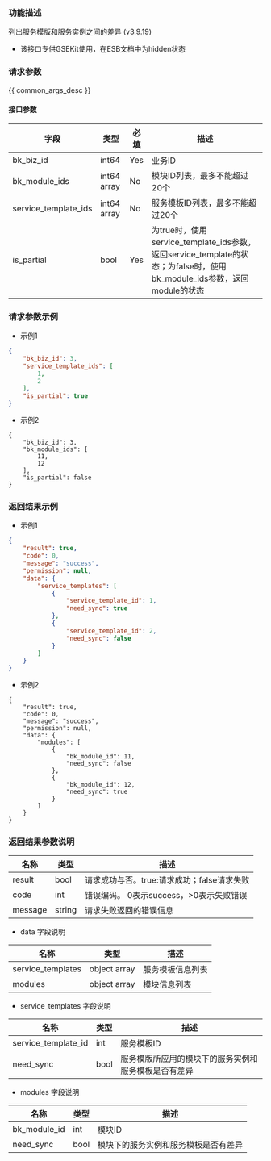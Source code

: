 ### 功能描述

列出服务模版和服务实例之间的差异 (v3.9.19)

- 该接口专供GSEKit使用，在ESB文档中为hidden状态

### 请求参数

{{ common_args_desc }}

#### 接口参数

|字段|类型|必填|描述|
|---|---|---|---|
| bk_biz_id  | int64       | Yes      | 业务ID |
|bk_module_ids|int64 array|No|模块ID列表，最多不能超过20个|
|service_template_ids|int64 array|No|服务模板ID列表，最多不能超过20个|
|is_partial|bool|Yes|为true时，使用service_template_ids参数，返回service_template的状态；为false时，使用bk_module_ids参数，返回module的状态|


### 请求参数示例

- 示例1
``` json
{
    "bk_biz_id": 3,
    "service_template_ids": [
        1,
        2
    ],
    "is_partial": true
}
```
- 示例2
```
{
    "bk_biz_id": 3,
    "bk_module_ids": [
        11,
        12
    ],
    "is_partial": false
}
```

### 返回结果示例
- 示例1
``` json
{
    "result": true,
    "code": 0,
    "message": "success",
    "permission": null,
    "data": {
        "service_templates": [
            {
                "service_template_id": 1,
                "need_sync": true
            },
            {
                "service_template_id": 2,
                "need_sync": false
            }
        ]
    }
}
```
- 示例2
```
{
    "result": true,
    "code": 0,
    "message": "success",
    "permission": null,
    "data": {
        "modules": [
            {
                "bk_module_id": 11,
                "need_sync": false
            },
            {
                "bk_module_id": 12,
                "need_sync": true
            }
        ]
    }
}
```

### 返回结果参数说明

| 名称  | 类型  | 描述 |
|---|---|--- |
| result | bool | 请求成功与否。true:请求成功；false请求失败 |
| code | int | 错误编码。 0表示success，>0表示失败错误 |
| message | string | 请求失败返回的错误信息 |

- data 字段说明

| 名称  | 类型  | 描述 |
|---|---|--- |
|service_templates|object array|服务模板信息列表|
|modules|object array|模块信息列表|

- service_templates 字段说明

| 名称  | 类型  | 描述 |
|---|---|--- |
|service_template_id|int|服务模板ID|
|need_sync|bool|服务模版所应用的模块下的服务实例和服务模板是否有差异|

- modules 字段说明

| 名称  | 类型  | 描述 |
|---|---|--- |
|bk_module_id|int|模块ID|
|need_sync|bool|模块下的服务实例和服务模板是否有差异|
